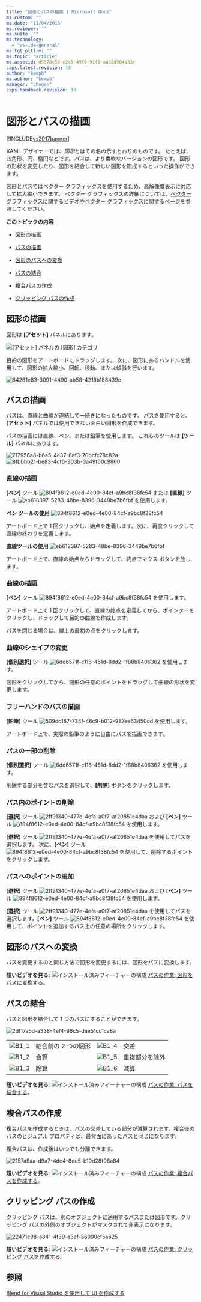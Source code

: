 ```yaml
---
title: "図形とパスの描画 | Microsoft Docs"
ms.custom: ""
ms.date: "11/04/2016"
ms.reviewer: ""
ms.suite: ""
ms.technology: 
  - "vs-ide-general"
ms.tgt_pltfrm: ""
ms.topic: "article"
ms.assetid: d5378c59-e2e5-49f0-91f1-aa82d984a33c
caps.latest.revision: 10
author: "kempb"
ms.author: "kempb"
manager: "ghogen"
caps.handback.revision: 10
---
```

# 図形とパスの描画
[!INCLUDE[vs2017banner](../code-quality/includes/vs2017banner.md)]

XAML デザイナーでは、*図形*とはその名の示すとおりのものです。 たとえば、四角形、円、楕円などです。*パス*は、より柔軟なバージョンの図形です。 図形の形状を変更したり、図形を結合して新しい図形を形成するといった操作ができます。  
  
 図形とパスではベクター グラフィックスを使用するため、高解像度表示に対応して拡大縮小できます。 ベクター グラフィックスの詳細については、[ベクター グラフィックスに関するビデオ](https://www.youtube.com/watch?v=MoCSwF0n-io)や[ベクター グラフィックスに関するページ](http://www.webopedia.com/TERM/V/vector_graphics.html)を参照してください。  
  
 **このトピックの内容**  
  
-   [図形の描画](#Shape)  
  
-   [パスの描画](#Path)  
  
-   [図形のパスへの変換](#Convert)  
  
-   [パスの結合](#Combine)  
  
-   [複合パスの作成](#Compound)  
  
-   [クリッピング パスの作成](#Clipping)  
  
##  <a name="Shape"></a> 図形の描画  
 図形は **\[アセット\]** パネルにあります。  
  
 ![&#91;アセット&#93; パネルの &#91;図形&#93; カテゴリ](../designers/media/b4_shapes_assetspanel.png "b4\_Shapes\_AssetsPanel")  
  
 目的の図形をアートボードにドラッグします。 次に、図形にあるハンドルを使用して、図形の拡大縮小、回転、移動、または傾斜を行います。  
  
 ![](../designers/media/84261e83-3091-4490-ab58-4218b188439e.png "84261e83\-3091\-4490\-ab58\-4218b188439e")  
  
##  <a name="Path"></a> パスの描画  
 パスは、直線と曲線が連結して一続きになったものです。 パスを使用すると、**\[アセット\]** パネルでは使用できない面白い図形を作成できます。  
  
 パスの描画には直線、ペン、または鉛筆を使用します。 これらのツールは **\[ツール\]** パネルにあります。  
  
 ![](../designers/media/717956a8-b6a5-4e37-8af3-70bcfc78c82a.png "717956a8\-b6a5\-4e37\-8af3\-70bcfc78c82a") ![](../designers/media/8fbbbb21-be83-4cf6-903b-3a49f00c9860.png "8fbbbb21\-be83\-4cf6\-903b\-3a49f00c9860")  
  
### 直線の描画  
 **\[ペン\]** ツール ![](../designers/media/894f8612-e0ed-4e00-84cf-a9bc8f38fc54.png "894f8612\-e0ed\-4e00\-84cf\-a9bc8f38fc54") または **\[直線\]** ツール ![](../designers/media/eb618397-5283-48be-8396-3449be7b6fbf.png "eb618397\-5283\-48be\-8396\-3449be7b6fbf") を使用します。  
  
 **ペン ツールの使用** ![](../designers/media/894f8612-e0ed-4e00-84cf-a9bc8f38fc54.png "894f8612\-e0ed\-4e00\-84cf\-a9bc8f38fc54")  
  
 アートボード上で 1 回クリックし、始点を定義します。次に、再度クリックして直線の終わりを定義します。  
  
 **直線ツールの使用** ![](../designers/media/eb618397-5283-48be-8396-3449be7b6fbf.png "eb618397\-5283\-48be\-8396\-3449be7b6fbf")  
  
 アートボード上で、直線の始点からドラッグして、終点でマウス ボタンを放します。  
  
### 曲線の描画  
 **\[ペン\]** ツール ![](../designers/media/894f8612-e0ed-4e00-84cf-a9bc8f38fc54.png "894f8612\-e0ed\-4e00\-84cf\-a9bc8f38fc54") を使用します。  
  
 アートボード上で 1 回クリックして、直線の始点を定義してから、ポインターをクリックし、ドラッグして目的の曲線を作成します。  
  
 パスを閉じる場合は、線上の最初の点をクリックします。  
  
### 曲線のシェイプの変更  
 **\[個別選択\]** ツール ![](../designers/media/6dd6571f-c116-451d-8dd2-1f88b8406362.png "6dd6571f\-c116\-451d\-8dd2\-1f88b8406362") を使用します。  
  
 図形をクリックしてから、図形の任意のポイントをドラッグして曲線の形状を変更します。  
  
### フリーハンドのパスの描画  
 **\[鉛筆\]** ツール ![](../designers/media/509dc167-734f-46c9-b012-987ee63450cd.png "509dc167\-734f\-46c9\-b012\-987ee63450cd") を使用します。  
  
 アートボード上で、実際の鉛筆のように自由にパスを描画できます。  
  
### パスの一部の削除  
 **\[個別選択\]** ツール ![](../designers/media/6dd6571f-c116-451d-8dd2-1f88b8406362.png "6dd6571f\-c116\-451d\-8dd2\-1f88b8406362") を使用します。  
  
 削除する部分を含むパスを選択して、**\[削除\]** ボタンをクリックします。  
  
### パス内のポイントの削除  
 **\[選択\]** ツール ![](../designers/media/2ff91340-477e-4efa-a0f7-af20851e4daa.png "2ff91340\-477e\-4efa\-a0f7\-af20851e4daa") および **\[ペン\]** ツール ![](../designers/media/894f8612-e0ed-4e00-84cf-a9bc8f38fc54.png "894f8612\-e0ed\-4e00\-84cf\-a9bc8f38fc54") を使用します。  
  
 **\[選択\]** ツール ![](../designers/media/2ff91340-477e-4efa-a0f7-af20851e4daa.png "2ff91340\-477e\-4efa\-a0f7\-af20851e4daa") を使用してパスを選択します。 次に、**\[ペン\]** ツール ![](../designers/media/894f8612-e0ed-4e00-84cf-a9bc8f38fc54.png "894f8612\-e0ed\-4e00\-84cf\-a9bc8f38fc54") を使用して、削除するポイントをクリックします。  
  
### パスへのポイントの追加  
 **\[選択\]** ツール ![](../designers/media/2ff91340-477e-4efa-a0f7-af20851e4daa.png "2ff91340\-477e\-4efa\-a0f7\-af20851e4daa") および **\[ペン\]** ツール ![](../designers/media/894f8612-e0ed-4e00-84cf-a9bc8f38fc54.png "894f8612\-e0ed\-4e00\-84cf\-a9bc8f38fc54") を使用します。  
  
 **\[選択\]** ツール ![](../designers/media/2ff91340-477e-4efa-a0f7-af20851e4daa.png "2ff91340\-477e\-4efa\-a0f7\-af20851e4daa") を使用してパスを選択します。**\[ペン\]** ツール ![](../designers/media/894f8612-e0ed-4e00-84cf-a9bc8f38fc54.png "894f8612\-e0ed\-4e00\-84cf\-a9bc8f38fc54") を使用して、ポイントを追加するパス上の任意の場所をクリックします。  
  
##  <a name="Convert"></a> 図形のパスへの変換  
 パスを変更するのと同じ方法で図形を変更するには、図形をパスに変換します。  
  
 **短いビデオを見る:** ![インストール済みフィーチャーの構成](../designers/media/bldadminconsoleinitialconfigicon.png "BldAdminConsoleInitialConfigIcon") [パスの作業: 図形をパスに変換する](https://www.youtube.com/watch?v=Io5bC0-nH6Q#t=147)。  
  
##  <a name="Combine"></a> パスの結合  
 パスと図形を結合して 1 つのパスにすることができます。  
  
 ![](../designers/media/2df17a5d-a338-4ef4-96c5-dae51cc1ca8a.png "2df17a5d\-a338\-4ef4\-96c5\-dae51cc1ca8a")  
  
|||||  
|-|-|-|-|  
|![](../designers/media/b1_1.png "B1\_1")|結合前の 2 つの図形|![](../designers/media/b1_4.png "B1\_4")|交差|  
|![](../designers/media/b1_2.png "B1\_2")|合算|![](../designers/media/b1_5.png "B1\_5")|重複部分を除外|  
|![](../designers/media/b1_3.png "B1\_3")|除算|![](../designers/media/b1_6.png "B1\_6")|減算|  
  
 **短いビデオを見る:** ![インストール済みフィーチャーの構成](../designers/media/bldadminconsoleinitialconfigicon.png "BldAdminConsoleInitialConfigIcon") [パスの作業: パスを結合する](https://www.youtube.com/watch?v=Io5bC0-nH6Q#t=195)。  
  
##  <a name="Compound"></a> 複合パスの作成  
 複合パスを作成するときは、パスの交差している部分が減算されます。複合後のパスのビジュアル プロパティは、最背面にあったパスと同じになります。  
  
 複合パスは、作成後はいつでも分離できます。  
  
 ![](../designers/media/2157a8aa-d9a7-4de4-8de5-b10d28f08a84.png "2157a8aa\-d9a7\-4de4\-8de5\-b10d28f08a84")  
  
 **短いビデオを見る:** ![インストール済みフィーチャーの構成](../designers/media/bldadminconsoleinitialconfigicon.png "BldAdminConsoleInitialConfigIcon") [パスの作業: 複合パスを作成する](https://www.youtube.com/watch?v=Io5bC0-nH6Q)。  
  
##  <a name="Clipping"></a> クリッピング パスの作成  
 クリッピング パスは、別のオブジェクトに適用するパスまたは図形です。クリッピング パスの外側のオブジェクトがマスクされて非表示になります。  
  
 ![](../designers/media/22471e98-a841-4f39-a3ef-36090cf5a625.png "22471e98\-a841\-4f39\-a3ef\-36090cf5a625")  
  
 **短いビデオを見る:** ![インストール済みフィーチャーの構成](../designers/media/bldadminconsoleinitialconfigicon.png "BldAdminConsoleInitialConfigIcon") [パスの作業: クリッピング パスを作成する](https://www.youtube.com/watch?v=Io5bC0-nH6Q#t=232)。  
  
## 参照  
 [Blend for Visual Studio を使用して UI を作成する](../designers/creating-a-ui-by-using-blend-for-visual-studio.md)